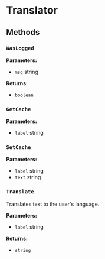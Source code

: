 # Translator

## Methods

### `WasLogged`

**Parameters:**
- `msg` string


**Returns:**
- `boolean` 

### `GetCache`

**Parameters:**
- `label` string



### `SetCache`

**Parameters:**
- `label` string
- `text` string



### `Translate`

Translates text to the user's language.

**Parameters:**
- `label` string


**Returns:**
- `string` 
